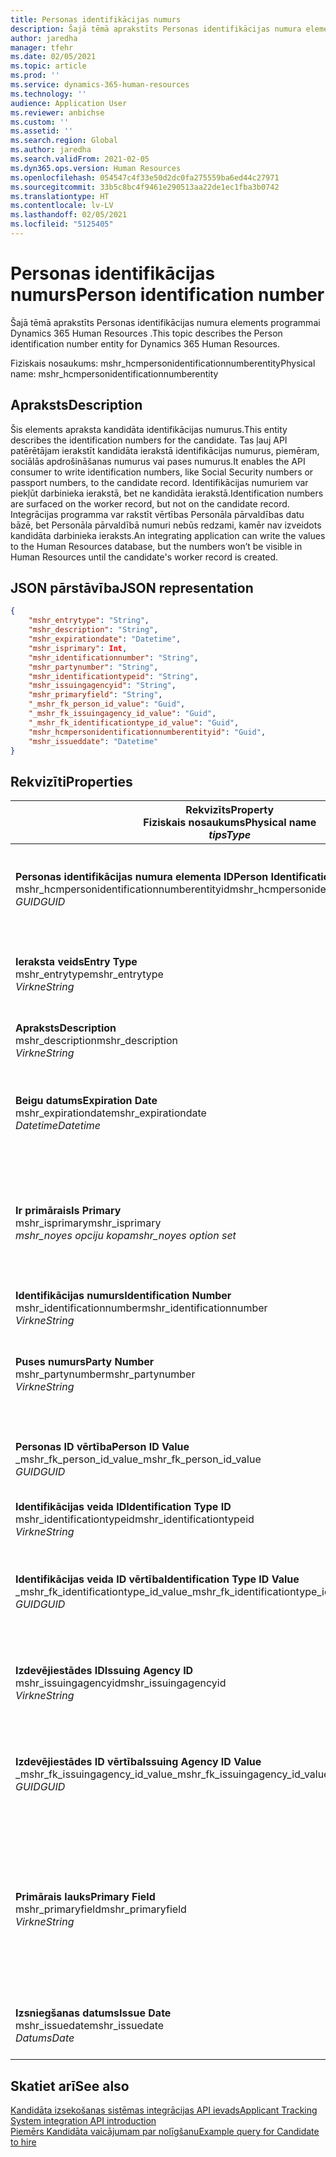 ```yaml
---
title: Personas identifikācijas numurs
description: Šajā tēmā aprakstīts Personas identifikācijas numura elements programmai Dynamics 365 Human Resources .
author: jaredha
manager: tfehr
ms.date: 02/05/2021
ms.topic: article
ms.prod: ''
ms.service: dynamics-365-human-resources
ms.technology: ''
audience: Application User
ms.reviewer: anbichse
ms.custom: ''
ms.assetid: ''
ms.search.region: Global
ms.author: jaredha
ms.search.validFrom: 2021-02-05
ms.dyn365.ops.version: Human Resources
ms.openlocfilehash: 054547c4f33e50d2dc0fa275559ba6ed44c27971
ms.sourcegitcommit: 33b5c8bc4f9461e290513aa22de1ec1fba3b0742
ms.translationtype: HT
ms.contentlocale: lv-LV
ms.lasthandoff: 02/05/2021
ms.locfileid: "5125405"
---
```

# <a name="person-identification-number"></a><span data-ttu-id="9bf91-103">Personas identifikācijas numurs</span><span class="sxs-lookup"><span data-stu-id="9bf91-103">Person identification number</span></span>

<span data-ttu-id="9bf91-104">Šajā tēmā aprakstīts Personas identifikācijas numura elements programmai Dynamics 365 Human Resources .</span><span class="sxs-lookup"><span data-stu-id="9bf91-104">This topic describes the Person identification number entity for Dynamics 365 Human Resources.</span></span>

<span data-ttu-id="9bf91-105">Fiziskais nosaukums: mshr_hcmpersonidentificationnumberentity</span><span class="sxs-lookup"><span data-stu-id="9bf91-105">Physical name: mshr_hcmpersonidentificationnumberentity</span></span>

## <a name="description"></a><span data-ttu-id="9bf91-106">Apraksts</span><span class="sxs-lookup"><span data-stu-id="9bf91-106">Description</span></span>

<span data-ttu-id="9bf91-107">Šis elements apraksta kandidāta identifikācijas numurus.</span><span class="sxs-lookup"><span data-stu-id="9bf91-107">This entity describes the identification numbers for the candidate.</span></span> <span data-ttu-id="9bf91-108">Tas ļauj API patērētājam ierakstīt kandidāta ierakstā identifikācijas numurus, piemēram, sociālās apdrošināšanas numurus vai pases numurus.</span><span class="sxs-lookup"><span data-stu-id="9bf91-108">It enables the API consumer to write identification numbers, like Social Security numbers or passport numbers, to the candidate record.</span></span> <span data-ttu-id="9bf91-109">Identifikācijas numuriem var piekļūt darbinieka ierakstā, bet ne kandidāta ierakstā.</span><span class="sxs-lookup"><span data-stu-id="9bf91-109">Identification numbers are surfaced on the worker record, but not on the candidate record.</span></span> <span data-ttu-id="9bf91-110">Integrācijas programma var rakstīt vērtības Personāla pārvaldības datu bāzē, bet Personāla pārvaldībā numuri nebūs redzami, kamēr nav izveidots kandidāta darbinieka ieraksts.</span><span class="sxs-lookup"><span data-stu-id="9bf91-110">An integrating application can write the values to the Human Resources database, but the numbers won’t be visible in Human Resources until the candidate's worker record is created.</span></span>

## <a name="json-representation"></a><span data-ttu-id="9bf91-111">JSON pārstāvība</span><span class="sxs-lookup"><span data-stu-id="9bf91-111">JSON representation</span></span>

```json
{
    "mshr_entrytype": "String",
    "mshr_description": "String",
    "mshr_expirationdate": "Datetime",
    "mshr_isprimary": Int,
    "mshr_identificationnumber": "String",
    "mshr_partynumber": "String",
    "mshr_identificationtypeid": "String",
    "mshr_issuingagencyid": "String",
    "mshr_primaryfield": "String",
    "_mshr_fk_person_id_value": "Guid",
    "_mshr_fk_issuingagency_id_value": "Guid",
    "_mshr_fk_identificationtype_id_value": "Guid",
    "mshr_hcmpersonidentificationnumberentityid": "Guid",
    "mshr_issueddate": "Datetime"
}
```

## <a name="properties"></a><span data-ttu-id="9bf91-112">Rekvizīti</span><span class="sxs-lookup"><span data-stu-id="9bf91-112">Properties</span></span>

| <span data-ttu-id="9bf91-113">Rekvizīts</span><span class="sxs-lookup"><span data-stu-id="9bf91-113">Property</span></span><br><span data-ttu-id="9bf91-114">**Fiziskais nosaukums**</span><span class="sxs-lookup"><span data-stu-id="9bf91-114">**Physical name**</span></span><br><span data-ttu-id="9bf91-115">**_tips_**</span><span class="sxs-lookup"><span data-stu-id="9bf91-115">**_Type_**</span></span> | <span data-ttu-id="9bf91-116">Izmantot</span><span class="sxs-lookup"><span data-stu-id="9bf91-116">Use</span></span> | <span data-ttu-id="9bf91-117">Apraksts</span><span class="sxs-lookup"><span data-stu-id="9bf91-117">Description</span></span> |
| --- | --- | --- |
| <span data-ttu-id="9bf91-118">**Personas identifikācijas numura elementa ID**</span><span class="sxs-lookup"><span data-stu-id="9bf91-118">**Person Identification Number Entity ID**</span></span><br><span data-ttu-id="9bf91-119">mshr_hcmpersonidentificationnumberentityid</span><span class="sxs-lookup"><span data-stu-id="9bf91-119">mshr_hcmpersonidentificationnumberentityid</span></span><br><span data-ttu-id="9bf91-120">*GUID*</span><span class="sxs-lookup"><span data-stu-id="9bf91-120">*GUID*</span></span> | <span data-ttu-id="9bf91-121">Tikai lasāms</span><span class="sxs-lookup"><span data-stu-id="9bf91-121">Read-only</span></span><br><span data-ttu-id="9bf91-122">Obligāts</span><span class="sxs-lookup"><span data-stu-id="9bf91-122">Required</span></span><br><span data-ttu-id="9bf91-123">Sistēmas ģenerēts</span><span class="sxs-lookup"><span data-stu-id="9bf91-123">System-generated</span></span> | <span data-ttu-id="9bf91-124">Unikāls personas identifikācijas numura ieraksta primārais identifikators.</span><span class="sxs-lookup"><span data-stu-id="9bf91-124">Unique primary identifier for the person identification number record.</span></span> |
| <span data-ttu-id="9bf91-125">**Ieraksta veids**</span><span class="sxs-lookup"><span data-stu-id="9bf91-125">**Entry Type**</span></span><br><span data-ttu-id="9bf91-126">mshr_entrytype</span><span class="sxs-lookup"><span data-stu-id="9bf91-126">mshr_entrytype</span></span><br><span data-ttu-id="9bf91-127">*Virkne*</span><span class="sxs-lookup"><span data-stu-id="9bf91-127">*String*</span></span> | <span data-ttu-id="9bf91-128">Lasīt-rakstīt</span><span class="sxs-lookup"><span data-stu-id="9bf91-128">Read-write</span></span><br><span data-ttu-id="9bf91-129">Neobligāti</span><span class="sxs-lookup"><span data-stu-id="9bf91-129">Optional</span></span> | <span data-ttu-id="9bf91-130">Brīvā vērtība atsaucei uz identifikācijas numura ieraksta veidu.</span><span class="sxs-lookup"><span data-stu-id="9bf91-130">Free value to reference the type of entry for the identification number.</span></span> |
| <span data-ttu-id="9bf91-131">**Apraksts**</span><span class="sxs-lookup"><span data-stu-id="9bf91-131">**Description**</span></span><br><span data-ttu-id="9bf91-132">mshr_description</span><span class="sxs-lookup"><span data-stu-id="9bf91-132">mshr_description</span></span><br><span data-ttu-id="9bf91-133">*Virkne*</span><span class="sxs-lookup"><span data-stu-id="9bf91-133">*String*</span></span> | <span data-ttu-id="9bf91-134">Lasīt-rakstīt</span><span class="sxs-lookup"><span data-stu-id="9bf91-134">Read-write</span></span><br><span data-ttu-id="9bf91-135">Neobligāti</span><span class="sxs-lookup"><span data-stu-id="9bf91-135">Optional</span></span> | <span data-ttu-id="9bf91-136">Identifikācijas numura apraksts</span><span class="sxs-lookup"><span data-stu-id="9bf91-136">The description of the identification number.</span></span> |
| <span data-ttu-id="9bf91-137">**Beigu datums**</span><span class="sxs-lookup"><span data-stu-id="9bf91-137">**Expiration Date**</span></span><br><span data-ttu-id="9bf91-138">mshr_expirationdate</span><span class="sxs-lookup"><span data-stu-id="9bf91-138">mshr_expirationdate</span></span><br><span data-ttu-id="9bf91-139">*Datetime*</span><span class="sxs-lookup"><span data-stu-id="9bf91-139">*Datetime*</span></span> | <span data-ttu-id="9bf91-140">Lasīt-rakstīt</span><span class="sxs-lookup"><span data-stu-id="9bf91-140">Read-write</span></span><br><span data-ttu-id="9bf91-141">Neobligāti</span><span class="sxs-lookup"><span data-stu-id="9bf91-141">Optional</span></span> | <span data-ttu-id="9bf91-142">Datums, kad beidzas identifikācijas numura vai saistītā dokumenta derīgums.</span><span class="sxs-lookup"><span data-stu-id="9bf91-142">The date on which the identification number or associated document expires.</span></span> |
| <span data-ttu-id="9bf91-143">**Ir primārais**</span><span class="sxs-lookup"><span data-stu-id="9bf91-143">**Is Primary**</span></span><br><span data-ttu-id="9bf91-144">mshr_isprimary</span><span class="sxs-lookup"><span data-stu-id="9bf91-144">mshr_isprimary</span></span><br><span data-ttu-id="9bf91-145">*mshr_noyes opciju kopa*</span><span class="sxs-lookup"><span data-stu-id="9bf91-145">*mshr_noyes option set*</span></span> | <span data-ttu-id="9bf91-146">Lasīt-rakstīt</span><span class="sxs-lookup"><span data-stu-id="9bf91-146">Read-write</span></span><br><span data-ttu-id="9bf91-147">Neobligāti</span><span class="sxs-lookup"><span data-stu-id="9bf91-147">Optional</span></span> | <span data-ttu-id="9bf91-148">Nosaka, vai identifikācijas numurs ir galvenais personas ieraksts šim identifikācijas veidam.</span><span class="sxs-lookup"><span data-stu-id="9bf91-148">Defines whether the identification number is the primary record for the person for this identification type.</span></span> |
| <span data-ttu-id="9bf91-149">**Identifikācijas numurs**</span><span class="sxs-lookup"><span data-stu-id="9bf91-149">**Identification Number**</span></span><br><span data-ttu-id="9bf91-150">mshr_identificationnumber</span><span class="sxs-lookup"><span data-stu-id="9bf91-150">mshr_identificationnumber</span></span><br><span data-ttu-id="9bf91-151">*Virkne*</span><span class="sxs-lookup"><span data-stu-id="9bf91-151">*String*</span></span> | <span data-ttu-id="9bf91-152">Lasīt-rakstīt</span><span class="sxs-lookup"><span data-stu-id="9bf91-152">Read-write</span></span><br><span data-ttu-id="9bf91-153">Obligāts</span><span class="sxs-lookup"><span data-stu-id="9bf91-153">Required</span></span> | <span data-ttu-id="9bf91-154">Identifikācijas numurs</span><span class="sxs-lookup"><span data-stu-id="9bf91-154">The identification number.</span></span> |
| <span data-ttu-id="9bf91-155">**Puses numurs**</span><span class="sxs-lookup"><span data-stu-id="9bf91-155">**Party Number**</span></span><br><span data-ttu-id="9bf91-156">mshr_partynumber</span><span class="sxs-lookup"><span data-stu-id="9bf91-156">mshr_partynumber</span></span><br><span data-ttu-id="9bf91-157">*Virkne*</span><span class="sxs-lookup"><span data-stu-id="9bf91-157">*String*</span></span> | <span data-ttu-id="9bf91-158">Lasīt-rakstīt</span><span class="sxs-lookup"><span data-stu-id="9bf91-158">Read-write</span></span><br><span data-ttu-id="9bf91-159">Obligāts</span><span class="sxs-lookup"><span data-stu-id="9bf91-159">Required</span></span> | <span data-ttu-id="9bf91-160">Tās puses (personas) identifikators, kurai pieder identifikācijas numurs.</span><span class="sxs-lookup"><span data-stu-id="9bf91-160">The identifier of the party (person) owning the identification number.</span></span> |
| <span data-ttu-id="9bf91-161">**Personas ID vērtība**</span><span class="sxs-lookup"><span data-stu-id="9bf91-161">**Person ID Value**</span></span><br><span data-ttu-id="9bf91-162">_mshr_fk_person_id_value</span><span class="sxs-lookup"><span data-stu-id="9bf91-162">_mshr_fk_person_id_value</span></span><br><span data-ttu-id="9bf91-163">*GUID*</span><span class="sxs-lookup"><span data-stu-id="9bf91-163">*GUID*</span></span> | <span data-ttu-id="9bf91-164">Tikai lasāms</span><span class="sxs-lookup"><span data-stu-id="9bf91-164">Read-only</span></span><br><span data-ttu-id="9bf91-165">Obligāts</span><span class="sxs-lookup"><span data-stu-id="9bf91-165">Required</span></span><br><span data-ttu-id="9bf91-166">Ārējā atslēga: mshr_dirpersonentity elementa mshr_dirpersonentityid</span><span class="sxs-lookup"><span data-stu-id="9bf91-166">Foreign key: mshr_dirpersonentityid of mshr_dirpersonentity entity</span></span> | <span data-ttu-id="9bf91-167">Puses (personas) unikālais identifikators.</span><span class="sxs-lookup"><span data-stu-id="9bf91-167">The unique identifier of the party (person).</span></span> |
| <span data-ttu-id="9bf91-168">**Identifikācijas veida ID**</span><span class="sxs-lookup"><span data-stu-id="9bf91-168">**Identification Type ID**</span></span><br><span data-ttu-id="9bf91-169">mshr_identificationtypeid</span><span class="sxs-lookup"><span data-stu-id="9bf91-169">mshr_identificationtypeid</span></span><br><span data-ttu-id="9bf91-170">*Virkne*</span><span class="sxs-lookup"><span data-stu-id="9bf91-170">*String*</span></span> | <span data-ttu-id="9bf91-171">Lasīt-rakstīt</span><span class="sxs-lookup"><span data-stu-id="9bf91-171">Read-write</span></span><br><span data-ttu-id="9bf91-172">Obligāts</span><span class="sxs-lookup"><span data-stu-id="9bf91-172">Required</span></span> | <span data-ttu-id="9bf91-173">Identifikācijas numura veids.</span><span class="sxs-lookup"><span data-stu-id="9bf91-173">The type of identification number.</span></span> |
| <span data-ttu-id="9bf91-174">**Identifikācijas veida ID vērtība**</span><span class="sxs-lookup"><span data-stu-id="9bf91-174">**Identification Type ID Value**</span></span><br><span data-ttu-id="9bf91-175">_mshr_fk_identificationtype_id_value</span><span class="sxs-lookup"><span data-stu-id="9bf91-175">_mshr_fk_identificationtype_id_value</span></span><br><span data-ttu-id="9bf91-176">*GUID*</span><span class="sxs-lookup"><span data-stu-id="9bf91-176">*GUID*</span></span> | <span data-ttu-id="9bf91-177">Tikai lasāms</span><span class="sxs-lookup"><span data-stu-id="9bf91-177">Read-only</span></span><br><span data-ttu-id="9bf91-178">Obligāts</span><span class="sxs-lookup"><span data-stu-id="9bf91-178">Required</span></span><br><span data-ttu-id="9bf91-179">Ārējā atslēga: mshr_hcmidentificationtypeentity elementa mshr_hcmidentificationtypeentityid</span><span class="sxs-lookup"><span data-stu-id="9bf91-179">Foreign key: mshr_hcmidentificationtypeentityid of mshr_hcmidentificationtypeentity entity</span></span> | <span data-ttu-id="9bf91-180">Sistēmas ģenerēts identifikācijas veida unikālais identifikators.</span><span class="sxs-lookup"><span data-stu-id="9bf91-180">System-generated unique identifier of the identification type.</span></span> |
| <span data-ttu-id="9bf91-181">**Izdevējiestādes ID**</span><span class="sxs-lookup"><span data-stu-id="9bf91-181">**Issuing Agency ID**</span></span><br><span data-ttu-id="9bf91-182">mshr_issuingagencyid</span><span class="sxs-lookup"><span data-stu-id="9bf91-182">mshr_issuingagencyid</span></span><br><span data-ttu-id="9bf91-183">*Virkne*</span><span class="sxs-lookup"><span data-stu-id="9bf91-183">*String*</span></span> | <span data-ttu-id="9bf91-184">Lasīt-rakstīt</span><span class="sxs-lookup"><span data-stu-id="9bf91-184">Read-write</span></span><br><span data-ttu-id="9bf91-185">Neobligāti</span><span class="sxs-lookup"><span data-stu-id="9bf91-185">Optional</span></span> | <span data-ttu-id="9bf91-186">Iestāde vai organizācija, kas izsniedz identifikācijas numuru.</span><span class="sxs-lookup"><span data-stu-id="9bf91-186">The agency or organization issuing the identification number.</span></span> |
| <span data-ttu-id="9bf91-187">**Izdevējiestādes ID vērtība**</span><span class="sxs-lookup"><span data-stu-id="9bf91-187">**Issuing Agency ID Value**</span></span><br><span data-ttu-id="9bf91-188">_mshr_fk_issuingagency_id_value</span><span class="sxs-lookup"><span data-stu-id="9bf91-188">_mshr_fk_issuingagency_id_value</span></span><br><span data-ttu-id="9bf91-189">*GUID*</span><span class="sxs-lookup"><span data-stu-id="9bf91-189">*GUID*</span></span> | <span data-ttu-id="9bf91-190">Tikai lasāms</span><span class="sxs-lookup"><span data-stu-id="9bf91-190">Read-only</span></span><br><span data-ttu-id="9bf91-191">Neobligāti</span><span class="sxs-lookup"><span data-stu-id="9bf91-191">Optional</span></span><br><span data-ttu-id="9bf91-192">Ārējā atslēga: mshr_hcmissuingagencyentity elementa mshr_hcmissuingagencyentityid</span><span class="sxs-lookup"><span data-stu-id="9bf91-192">Foreign key: mshr_hcmissuingagencyentityid of mshr_hcmissuingagencyentity entity</span></span> | <span data-ttu-id="9bf91-193">Sistēmas ģenerēts identifikācijas numura izdevējiestādes unikālais identifikators.</span><span class="sxs-lookup"><span data-stu-id="9bf91-193">System-generated unique identifier of the agency issuing the identification number.</span></span> |
| <span data-ttu-id="9bf91-194">**Primārais lauks**</span><span class="sxs-lookup"><span data-stu-id="9bf91-194">**Primary Field**</span></span><br><span data-ttu-id="9bf91-195">mshr_primaryfield</span><span class="sxs-lookup"><span data-stu-id="9bf91-195">mshr_primaryfield</span></span><br><span data-ttu-id="9bf91-196">*Virkne*</span><span class="sxs-lookup"><span data-stu-id="9bf91-196">*String*</span></span> | <span data-ttu-id="9bf91-197">Tikai lasāms</span><span class="sxs-lookup"><span data-stu-id="9bf91-197">Read-only</span></span><br><span data-ttu-id="9bf91-198">Obligāts</span><span class="sxs-lookup"><span data-stu-id="9bf91-198">Required</span></span> | <span data-ttu-id="9bf91-199">Lauks, kas jāizmanto kā elementa ieraksta identifikators.</span><span class="sxs-lookup"><span data-stu-id="9bf91-199">Field to be used as an identifier of the entity record.</span></span> <span data-ttu-id="9bf91-200">Puses numura, identifikācijas veida ID un identifikācijas numura kombinācija.</span><span class="sxs-lookup"><span data-stu-id="9bf91-200">Combination of party number, identification type ID, and identification number.</span></span> |
| <span data-ttu-id="9bf91-201">**Izsniegšanas datums**</span><span class="sxs-lookup"><span data-stu-id="9bf91-201">**Issue Date**</span></span><br><span data-ttu-id="9bf91-202">mshr_issuedate</span><span class="sxs-lookup"><span data-stu-id="9bf91-202">mshr_issuedate</span></span><br><span data-ttu-id="9bf91-203">*Datums*</span><span class="sxs-lookup"><span data-stu-id="9bf91-203">*Date*</span></span> | <span data-ttu-id="9bf91-204">Lasīt-rakstīt</span><span class="sxs-lookup"><span data-stu-id="9bf91-204">Read-write</span></span><br><span data-ttu-id="9bf91-205">Neobligāti</span><span class="sxs-lookup"><span data-stu-id="9bf91-205">Optional</span></span> | <span data-ttu-id="9bf91-206">Datums, kurā identifikācijas numurs tika izsniegts.</span><span class="sxs-lookup"><span data-stu-id="9bf91-206">The date the identification number was issued.</span></span> |

## <a name="see-also"></a><span data-ttu-id="9bf91-207">Skatiet arī</span><span class="sxs-lookup"><span data-stu-id="9bf91-207">See also</span></span>

[<span data-ttu-id="9bf91-208">Kandidāta izsekošanas sistēmas integrācijas API ievads</span><span class="sxs-lookup"><span data-stu-id="9bf91-208">Applicant Tracking System integration API introduction</span></span>](hr-admin-integration-ats-api-introduction.md)<br>
[<span data-ttu-id="9bf91-209">Piemērs Kandidāta vaicājumam par nolīgšanu</span><span class="sxs-lookup"><span data-stu-id="9bf91-209">Example query for Candidate to hire</span></span>](hr-admin-integration-ats-api-candidate-to-hire-example-query.md)

